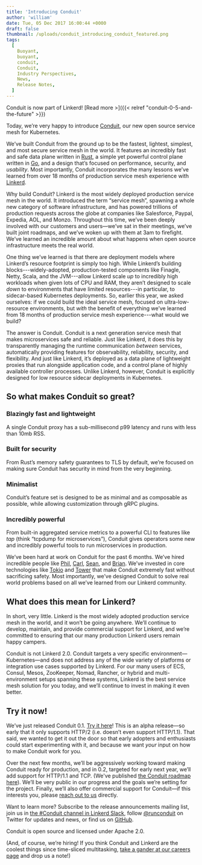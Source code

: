 ```yaml
---
title: 'Introducing Conduit'
author: 'william'
date: Tue, 05 Dec 2017 16:00:44 +0000
draft: false
thumbnail: /uploads/conduit_introducing_conduit_featured.png
tags:
  [
    Buoyant,
    buoyant,
    conduit,
    Conduit,
    Industry Perspectives,
    News,
    Release Notes,
  ]
---
```


Conduit is now part of Linkerd! [Read more >]({{< relref
"conduit-0-5-and-the-future" >}})

Today, we’re very happy to introduce [Conduit](http://conduit.io), our new open
source service mesh for Kubernetes.

We’ve built Conduit from the ground up to be the fastest, lightest, simplest,
and most secure service mesh in the world. It features an incredibly fast and
safe data plane written in [Rust](https://www.rust-lang.org/), a simple yet
powerful control plane written in [Go](https://golang.org/), and a design that’s
focused on performance, security, and _usability_. Most importantly, Conduit
incorporates the many lessons we’ve learned from over 18 months of production
service mesh experience with [Linkerd](https://linkerd.io).

Why build Conduit? Linkerd is the most widely deployed production service mesh
in the world. It introduced the term “service mesh”, spawning a whole new
category of software infrastructure, and has powered trillions of production
requests across the globe at companies like Salesforce, Paypal, Expedia, AOL,
and Monzo. Throughout this time, we’ve been deeply involved with our customers
and users—we’ve sat in their meetings, we’ve built joint roadmaps, and we’ve
woken up with them at 3am to firefight. We’ve learned an incredible amount about
what happens when open source infrastructure meets the real world.

One thing we’ve learned is that there are deployment models where Linkerd’s
resource footprint is simply too high. While Linkerd’s building
blocks---widely-adopted, production-tested components like Finagle, Netty,
Scala, and the JVM---allow Linkerd scale _up_ to incredibly high workloads when
given lots of CPU and RAM, they aren’t designed to scale _down_ to environments
that have limited resources---in particular, to sidecar-based Kubernetes
deployments. So, earlier this year, we asked ourselves: if we could build the
ideal service mesh, focused on ultra-low-resource environments, but _with_ the
benefit of everything we’ve learned from 18 months of production service mesh
experience---what would we build?

The answer is Conduit. Conduit is a next generation service mesh that makes
microservices safe and reliable. Just like Linkerd, it does this by
transparently managing the runtime communication _between_ services,
automatically providing features for observability, reliability, security, and
flexibility. And just like Linkerd, it’s deployed as a data plane of lightweight
proxies that run alongside application code, and a control plane of highly
available controller processes. Unlike Linkerd, however, Conduit is explicitly
designed for low resource sidecar deployments in Kubernetes.

## So what makes Conduit so great?

### **Blazingly fast and lightweight**

A single Conduit proxy has a sub-millisecond p99 latency and runs with less than
10mb RSS.

### **Built for security**

From Rust’s memory safety guarantees to TLS by default, we’re focused on making
sure Conduit has security in mind from the very beginning.

### **Minimalist**

Conduit’s feature set is designed to be as minimal and as composable as
possible, while allowing customization through gRPC plugins.

### **Incredibly powerful**

From built-in aggregated service metrics to a powerful CLI to features like
_tap_ (think “tcpdump for microservices”), Conduit gives operators some new and
incredibly powerful tools to run microservices in production.

We’ve been hard at work on Conduit for the past 6 months. We’ve hired incredible
people like [Phil](http://philcalcado.com/),
[Carl](https://github.com/carllerche), [Sean](http://seanmonstar.com), and
[Brian](https://briansmith.org). We’ve invested in core technologies like
[Tokio](https://github.com/tokio-rs/tokio) and
[Tower](http://github.com/tower-rs/tower) that make Conduit extremely fast
without sacrificing safety. Most importantly, we’ve designed Conduit to solve
real world problems based on all we’ve learned from our Linkerd community.

## What does this mean for Linkerd?

In short, very little. Linkerd is the most widely adopted production service
mesh in the world, and it won’t be going anywhere. We’ll continue to develop,
maintain, and provide commercial support for Linkerd, and we’re committed to
ensuring that our many production Linkerd users remain happy campers.

Conduit is not Linkerd 2.0. Conduit targets a very specific
environment—Kubernetes—and does not address any of the wide variety of platforms
or integration use cases supported by Linkerd. For our many users of ECS,
Consul, Mesos, ZooKeeper, Nomad, Rancher, or hybrid and multi-environment setups
spanning these systems, Linkerd is the best service mesh solution for you today,
and we’ll continue to invest in making it even better.

## Try it now!

We’ve just released Conduit 0.1. [Try it here](https://conduit.io)! This is an
alpha release—so early that it only supports HTTP/2 (i.e. doesn’t even support
HTTP/1.1). That said, we wanted to get it out the door so that early adopters
and enthusiasts could start experimenting with it, and because we want _your_
input on how to make Conduit work for you.

Over the next few months, we’ll be aggressively working toward making Conduit
ready for production, and in 0.2, targeted for early next year, we’ll add
support for HTTP/1.1 and TCP. (We've published [the Conduit roadmap
here](https://conduit.io/roadmap/)). We’ll be very public in our progress and
the goals we’re setting for the project. Finally, we’ll also offer commercial
support for Conduit—if this interests you, please [reach out to
us](mailto:hello@buoyant.io) directly.

Want to learn more? Subscribe to the release announcements mailing list, join us
in [the #Conduit channel in Linkerd Slack](http://slack.linkerd.io), follow
[@runconduit](https://twitter.com/runconduit) on Twitter for updates and news,
or find us on [GitHub](https://github.com/runconduit).

Conduit is open source and licensed under Apache 2.0.

(And, of course, we’re hiring! If you think Conduit and Linkerd are the coolest
things since time-sliced multitasking, [take a gander at our careers
page](http://buoyant.io/careers) and drop us a note!)
